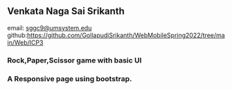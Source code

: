 

## Venkata Naga Sai Srikanth
email: sggc9@umsystem.edu 
github:https://github.com/GollapudiSrikanth/WebMobileSpring2022/tree/main/Web/ICP3


### Rock,Paper,Scissor game with basic UI
### A Responsive page using bootstrap.
